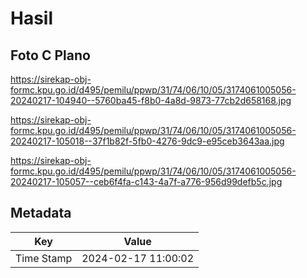 # Hasil

## Foto C Plano

https://sirekap-obj-formc.kpu.go.id/d495/pemilu/ppwp/31/74/06/10/05/3174061005056-20240217-104940--5760ba45-f8b0-4a8d-9873-77cb2d658168.jpg

https://sirekap-obj-formc.kpu.go.id/d495/pemilu/ppwp/31/74/06/10/05/3174061005056-20240217-105018--37f1b82f-5fb0-4276-9dc9-e95ceb3643aa.jpg

https://sirekap-obj-formc.kpu.go.id/d495/pemilu/ppwp/31/74/06/10/05/3174061005056-20240217-105057--ceb6f4fa-c143-4a7f-a776-956d99defb5c.jpg


## Metadata

| Key        | Value               |
| ---------- | ------------------- |
| Time Stamp | 2024-02-17 11:00:02 |



